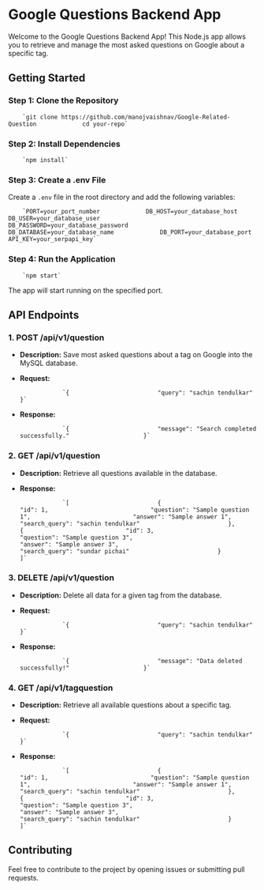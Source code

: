 Google Questions Backend App
============================

Welcome to the Google Questions Backend App! This Node.js app allows you to retrieve and manage the most asked questions on Google about a specific tag.

Getting Started
---------------

### Step 1: Clone the Repository

        `git clone https://github.com/manojvaishnav/Google-Related-Question             cd your-repo`
        
    

### Step 2: Install Dependencies

        `npm install`
        
    

### Step 3: Create a .env File

Create a `.env` file in the root directory and add the following variables:

        `PORT=your_port_number             DB_HOST=your_database_host             DB_USER=your_database_user             DB_PASSWORD=your_database_password             DB_DATABASE=your_database_name             DB_PORT=your_database_port             API_KEY=your_serpapi_key`
        
    

### Step 4: Run the Application

        `npm start`
        
    

The app will start running on the specified port.

API Endpoints
-------------

### 1\. POST /api/v1/question

*   **Description:** Save most asked questions about a tag on Google into the MySQL database.
*   **Request:**
    
                    `{                         "query": "sachin tendulkar"                     }`
                    
                
    
*   **Response:**
    
                    `{                         "message": "Search completed successfully."                     }`
                    
                
    

### 2\. GET /api/v1/question

*   **Description:** Retrieve all questions available in the database.
*   **Response:**
    
                    `[                         {                             "id": 1,                             "question": "Sample question 1",                             "answer": "Sample answer 1",                             "search_query": "sachin tendulkar"                         },                         {                             "id": 3,                             "question": "Sample question 3",                             "answer": "Sample answer 3",                             "search_query": "sundar pichai"                         }                     ]`
                    
                
    

### 3\. DELETE /api/v1/question

*   **Description:** Delete all data for a given tag from the database.
*   **Request:**
    
                    `{                         "query": "sachin tendulkar"                     }`
                    
                
    
*   **Response:**
    
                    `{                         "message": "Data deleted successfully!"                     }`
                    
                
    

### 4\. GET /api/v1/tagquestion

*   **Description:** Retrieve all available questions about a specific tag.
*   **Request:**
    
                    `{                         "query": "sachin tendulkar"                     }`
                    
                
    
*   **Response:**
    
                    `[                         {                             "id": 1,                             "question": "Sample question 1",                             "answer": "Sample answer 1",                             "search_query": "sachin tendulkar"                         },                         {                             "id": 3,                             "question": "Sample question 3",                             "answer": "Sample answer 3",                             "search_query": "sachin tendulkar"                         }                     ]`
                    
                
    

Contributing
------------

Feel free to contribute to the project by opening issues or submitting pull requests.